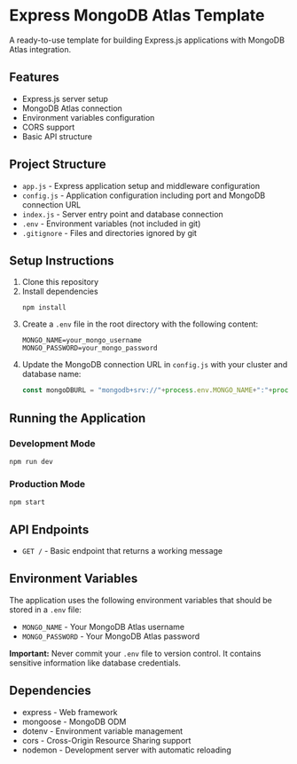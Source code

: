 # Express MongoDB Atlas Template

A ready-to-use template for building Express.js applications with MongoDB Atlas integration.

## Features

- Express.js server setup
- MongoDB Atlas connection
- Environment variables configuration
- CORS support
- Basic API structure

## Project Structure

- `app.js` - Express application setup and middleware configuration
- `config.js` - Application configuration including port and MongoDB connection URL
- `index.js` - Server entry point and database connection
- `.env` - Environment variables (not included in git)
- `.gitignore` - Files and directories ignored by git

## Setup Instructions

1. Clone this repository
2. Install dependencies
    ```
    npm install
    ```
3. Create a `.env` file in the root directory with the following content:
    ```
    MONGO_NAME=your_mongo_username
    MONGO_PASSWORD=your_mongo_password
    ```
4. Update the MongoDB connection URL in `config.js` with your cluster and database name:
    ```javascript
    const mongoDBURL = "mongodb+srv://"+process.env.MONGO_NAME+":"+process.env.MONGO_PASSWORD+"@<cluster>/<dbname>?retryWrites=true&w=majority";
    ```

## Running the Application

### Development Mode
```
npm run dev
```

### Production Mode
```
npm start
```

## API Endpoints

- `GET /` - Basic endpoint that returns a working message

## Environment Variables

The application uses the following environment variables that should be stored in a `.env` file:

- `MONGO_NAME` - Your MongoDB Atlas username
- `MONGO_PASSWORD` - Your MongoDB Atlas password

**Important:** Never commit your `.env` file to version control. It contains sensitive information like database credentials.

## Dependencies

- express - Web framework
- mongoose - MongoDB ODM
- dotenv - Environment variable management
- cors - Cross-Origin Resource Sharing support
- nodemon - Development server with automatic reloading